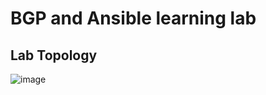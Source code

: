 # BGP and Ansible learning lab

## Lab Topology
![image](https://github.com/user-attachments/assets/ec56b7d8-2ee4-46bb-9e9b-c40958216394)
